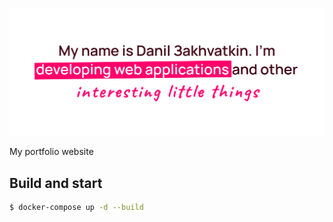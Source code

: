 <p align="center">
  <img width="1060" height="auto" src="/docs/readme-header.png" alt="Buckwheat logo">
</p>
My portfolio website

## Build and start

```bash
$ docker-compose up -d --build
```
